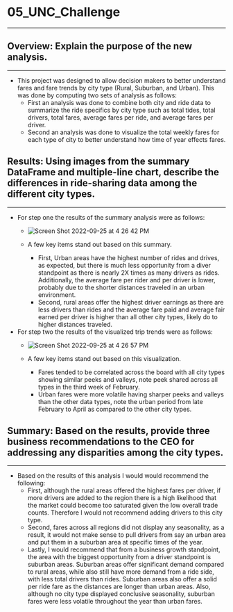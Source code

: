# 05_UNC_Challenge
***

## Overview: Explain the purpose of the new analysis.
***
* This project was designed to allow decision makers to better understand fares and fare trends by city type (Rural, Suburban, and Urban). This was done by computing two sets of analysis as follows: 
    - First an analysis was done to combine both city and ride data to summarize the ride specifics by city type such as total tides, total drivers, total fares, average fares per ride, and average fares per driver. 
    - Second an analysis was done to visualize the total weekly fares for each type of city to better understand how time of year effects fares.     


## Results: Using images from the summary DataFrame and multiple-line chart, describe the differences in ride-sharing data among the different city types.
***
* For step one the results of the summary analysis were as follows:
    - ![Screen Shot 2022-09-25 at 4 26 42 PM](https://user-images.githubusercontent.com/111612130/192165049-0aee1693-6f11-4ca8-8775-77045702573f.png)

    - A few key items stand out based on this summary. 
        - First, Urban areas have the highest number of rides and drives, as expected, but there is much less opportunity from a diver standpoint as there is nearly 2X times as many drivers as rides. Additionally, the average fare per rider and per driver is lower, probably due to the shorter distances traveled in an urban environment. 
        - Second, rural areas offer the highest driver earnings as there are less drivers than rides and the average fare paid and average fair earned per driver is higher than all other city types, likely do to higher distances traveled.  
* For step two the results of the visualized trip trends were as follows: 
    - ![Screen Shot 2022-09-25 at 4 26 57 PM](https://user-images.githubusercontent.com/111612130/192165058-d3076254-7423-4b3d-8d74-a8b088d308e3.png)

    - A few key items stand out based on this visualization. 
        - Fares tended to be correlated across the board with all city types showing similar peeks and valleys, note peek shared across all types in the third week of February. 
        - Urban fares were more volatile having sharper peeks and valleys than the other data types, note the urban period from late February to April as compared to the other city types. 


## Summary: Based on the results, provide three business recommendations to the CEO for addressing any disparities among the city types.
***
* Based on the results of this analysis I would would recommend the following: 
    - First, although the rural areas offered the highest fares per driver, if more drivers are added to the region there is a high likelihood that the market could become too saturated given the low overall trade counts. Therefore I would not recommend adding drivers to this city type. 
    - Second, fares across all regions did not display any seasonality, as a result, it would not make sense to pull drivers from say an urban area and put them in a suburban area at specific times of the year. 
    - Lastly, I would recommend that from a business growth standpoint, the area with the biggest opportunity from a driver standpoint is suburban areas. Suburban areas offer significant demand compared to rural areas, while also still have more demand from a ride side, with less total drivers than rides. Suburban areas also offer a solid per ride fare as the distances are longer than urban areas. Also, although no city type displayed conclusive seasonality, suburban fares were less volatile throughout the year than urban fares. 
